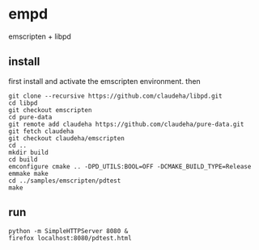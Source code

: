 # empd

emscripten + libpd

## install

first install and activate the emscripten environment. then

    git clone --recursive https://github.com/claudeha/libpd.git
    cd libpd
    git checkout emscripten
    cd pure-data
    git remote add claudeha https://github.com/claudeha/pure-data.git
    git fetch claudeha
    git checkout claudeha/emscripten
    cd ..
    mkdir build
    cd build
    emconfigure cmake .. -DPD_UTILS:BOOL=OFF -DCMAKE_BUILD_TYPE=Release
    emmake make
    cd ../samples/emscripten/pdtest
    make

## run

    python -m SimpleHTTPServer 8080 &
    firefox localhost:8080/pdtest.html
